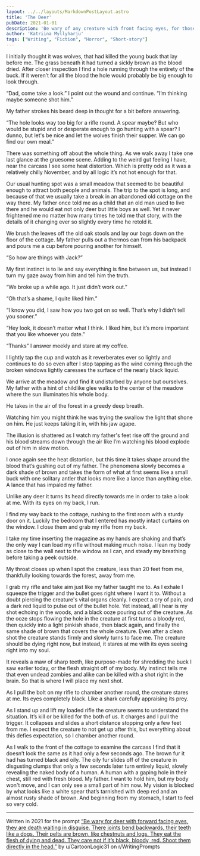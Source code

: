 ```yaml
---
layout: ../../layouts/MarkdownPostLayout.astro
title: 'The Deer'
pubDate: 2021-01-01
description: 'Be wary of any creature with front facing eyes, for those are the eyes of a predator'
author: 'Katriina Myllyharju'
tags: ["Writing", "Fiction", "Horror", "Short-story"]
---
```

I initially thought it was wolves, that had killed the young buck that lay before me. The grass beneath it had turned a sickly brown as the blood dried. After closer inspection I find a hole running through the entirety of the buck. If it weren’t for all the blood the hole would probably be big enough to look through.

“Dad, come take a look.” I point out the wound and continue. “I’m thinking maybe someone shot him.”

My father strokes his beard deep in thought for a bit before answering.

“The hole looks way too big for a rifle round. A spear maybe? But who would be stupid and or desperate enough to go hunting with a spear? I dunno, but let's be nice and let the wolves finish their supper. We can go find our own meal.”

There was something off about the whole thing. As we walk away I take one last glance at the gruesome scene. Adding to the weird gut feeling I have, near the carcass I see some heat distortion. Which is pretty odd as it was a relatively chilly November, and by all logic it’s not hot enough for that.

Our usual hunting spot was a small meadow that seemed to be beautiful enough to attract both people and animals. The trip to the spot is long, and because of that we usually take a break in an abandoned old cottage on the way there. My father once told me as a child that an old man used to live there and he would eat not only deer but little boys as well. Yet it never frightened me no matter how many times he told me that story, with the details of it changing ever so slightly every time he retold it.

We brush the leaves off the old oak stools and lay our bags down on the floor of the cottage. My father pulls out a thermos can from his backpack and pours me a cup before pouring another for himself.

“So how are things with Jack?”

My first instinct is to lie and say everything is fine between us, but instead I turn my gaze away from him and tell him the truth.

“We broke up a while ago. It just didn’t work out.”

“Oh that’s a shame, I quite liked him.”

“I know you did, I saw how you two got on so well. That’s why I didn’t tell you sooner.”

“Hey look, it doesn’t matter what I think. I liked him, but it’s more important that you like whoever you date.”

“Thanks” I answer meekly and stare at my coffee.

I lightly tap the cup and watch as it reverberates ever so lightly and continues to do so even after I stop tapping as the wind coming through the broken windows lightly caresses the surface of the nearly black liquid.

We arrive at the meadow and find it undisturbed by anyone but ourselves. My father with a hint of childlike glee walks to the center of the meadow where the sun illuminates his whole body.

He takes in the air of the forest in a greedy deep breath.

Watching him you might think he was trying the swallow the light that shone on him. He just keeps taking it in, with his jaw agape.

The illusion is shattered as I watch my father's feet rise off the ground and his blood streams down through the air like I’m watching his blood explode out of him in slow motion.

I once again see the heat distortion, but this time it takes shape around the blood that’s gushing out of my father. The phenomena slowly becomes a dark shade of brown and takes the form of what at first seems like a small buck with one solitary antler that looks more like a lance than anything else. A lance that has impaled my father.

Unlike any deer it turns its head directly towards me in order to take a look at me. With its eyes on my back, I run.

I find my way back to the cottage, rushing to the first room with a sturdy door on it. Luckily the bedroom that I entered has mostly intact curtains on the window. I close them and grab my rifle from my back.

I take my time inserting the magazine as my hands are shaking and that’s the only way I can load my rifle without making much noise. I lean my body as close to the wall next to the window as I can, and steady my breathing before taking a peek outside.

My throat closes up when I spot the creature, less than 20 feet from me, thankfully looking towards the forest, away from me.

I grab my rifle and take aim just like my father taught me to. As I exhale I squeeze the trigger and the bullet goes right where I want it to. Without a doubt piercing the creature's vital organs cleanly. I expect a cry of pain, and a dark red liquid to pulse out of the bullet hole. Yet instead, all I hear is my shot echoing in the woods, and a black ooze pouring out of the creature. As the ooze stops flowing the hole in the creature at first turns a bloody red, then quickly into a light pinkish shade, then black again, and finally the same shade of brown that covers the whole creature. Even after a clean shot the creature stands firmly and slowly turns to face me. The creature should be dying right now, but instead, it stares at me with its eyes seeing right into my soul.

It reveals a maw of sharp teeth, like purpose-made for shredding the buck I saw earlier today, or the flesh straight off of my body. My instinct tells me that even undead zombies and alike can be killed with a shot right in the brain. So that is where I will place my next shot.

As I pull the bolt on my rifle to chamber another round, the creature stares at me. Its eyes completely black. Like a shark carefully appraising its prey.

As I stand up and lift my loaded rifle the creature seems to understand the situation. It’s kill or be killed for the both of us. It charges and I pull the trigger. It collapses and slides a short distance stopping only a few feet from me. I expect the creature to not get up after this, but everything about this defies expectation, so I chamber another round.

As I walk to the front of the cottage to examine the carcass I find that it doesn’t look the same as it had only a few seconds ago. The brown fur it had has turned black and oily. The oily fur slides off of the creature in disgusting clumps that only a few seconds later turn entirely liquid, slowly revealing the naked body of a human. A human with a gaping hole in their chest, still red with fresh blood. My father. I want to hold him, but my body won't move, and I can only see a small part of him now. My vision is blocked by what looks like a white spear that’s tarnished with deep red and an almost rusty shade of brown. And beginning from my stomach, I start to feel so very cold.

---

Written in 2021 for the prompt [“Be wary for deer with forward facing eyes, they are death waiting in disguise. There joints bend backwards, their teeth like a dogs. Their pelts are brown, like chestnuts and logs. They eat the flesh of dying and dead. They care not if it’s black, bloody, red. Shoot them directly in the head.”](https://www.reddit.com/r/WritingPrompts/comments/k4aab0/comment/geapq84/?context=3) by u/CartoonLogic31 on r/WritingPrompts